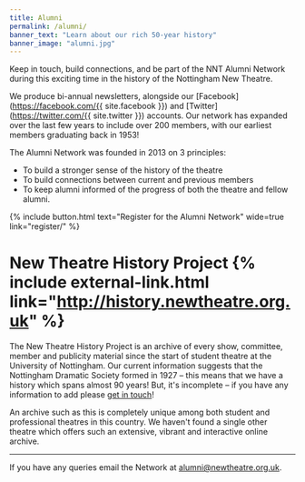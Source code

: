 ```yaml
---
title: Alumni
permalink: /alumni/
banner_text: "Learn about our rich 50-year history"
banner_image: "alumni.jpg"
---
```


Keep in touch, build connections, and be part of the NNT Alumni Network during this exciting time in the history of the Nottingham New Theatre.

We produce bi-annual newsletters, alongside our [Facebook](https://facebook.com/{{ site.facebook }}) and [Twitter](https://twitter.com/{{ site.twitter }}) accounts. Our network has expanded over the last few years to include over 200 members, with our earliest members graduating back in 1953!

The Alumni Network was founded in 2013 on 3 principles:
 - To build a stronger sense of the history of the theatre 
 - To build connections between current and previous members
 - To keep alumni informed of the progress of both the theatre and fellow alumni.

{% include button.html text="Register for the Alumni Network" wide=true link="register/" %}

# New Theatre History Project {% include external-link.html link="http://history.newtheatre.org.uk" %}

The New Theatre History Project is an archive of every show, committee, member and publicity material since the start of student theatre at the University of Nottingham. Our current information suggests that the Nottingham Dramatic Society formed in 1927 – this means that we have a history which spans almost 90 years! But, it's incomplete &ndash; if you have any information to add please [get in touch](mailto:history@newtheatre.org.uk)!

An archive such as this is completely unique among both student and professional theatres in this country. We haven't found a single other theatre which offers such an extensive, vibrant and interactive online archive.

---

If you have any queries email the Network at [alumni@newtheatre.org.uk](mailto:alumni@newtheatre.org.uk).

